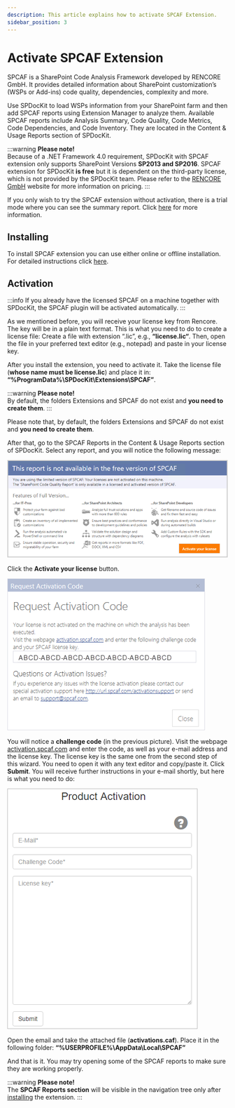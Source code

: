 ```yaml
---
description: This article explains how to activate SPCAF Extension.
sidebar_position: 3
---
```


# Activate SPCAF Extension

SPCAF is a SharePoint Code Analysis Framework developed by RENCORE GmbH. It provides detailed information about SharePoint customization’s (WSPs or Add-ins) code quality, dependencies, complexity and more.

Use SPDocKit to load WSPs information from your SharePoint farm and then add SPCAF reports using Extension Manager to analyze them. Available SPCAF reports include Analysis Summary, Code Quality, Code Metrics, Code Dependencies, and Code Inventory. They are located in the Content & Usage Reports section of SPDocKit.

:::warning
**Please note!**  
Because of a .NET Framework 4.0 requirement, SPDocKit with SPCAF extension only supports SharePoint Versions **SP2013 and SP2016**. SPCAF extension for SPDocKit **is free** but it is dependent on the third-party license, which is not provided by the SPDocKit team. Please refer to the [RENCORE GmbH](https://www.spcaf.com/) website for more information on pricing.
:::

If you only wish to try the SPCAF extension without activation, there is a trial mode where you can see the summary report. Click [here](https://rencore.com/products/spcaf/try/) for more information.

## **Installing**

To install SPCAF extension you can use either online or offline installation. For detailed instructions click [here](install-spdockit-extensions.md).

## **Activation**

:::info
If you already have the licensed SPCAF on a machine together with SPDocKit, the SPCAF plugin will be activated automatically.
:::

As we mentioned before, you will receive your license key from Rencore. The key will be in a plain text format. This is what you need to do to create a license file: Create a file with extension “.lic”, e.g., **“license.lic“**. Then, open the file in your preferred text editor (e.g., notepad) and paste in your license key.

After you install the extension, you need to activate it. Take the license file (**whose name must be license.lic**) and place it in: **“%ProgramData%\SPDocKit\Extensions\SPCAF”**.

:::warning
**Please note!**  
By default, the folders Extensions and SPCAF do not exist and **you need to create them**.
:::

Please note that, by default, the folders Extensions and SPCAF do not exist and **you need to create them**.

After that, go to the SPCAF Reports in the Content & Usage Reports section of SPDocKit. Select any report, and you will notice the following message:

![](../../../static/img/spcaf-trial.png)

Click the **Activate your license** button.

![](../../../static/img/spcaf-activation-code.png)

You will notice a **challenge code** (in the previous picture). Visit the webpage [activation.spcaf.com](https://activation.rencore.com/) and enter the code, as well as your e-mail address and the license key. The license key is the same one from the second step of this wizard. You need to open it with any text editor and copy/paste it. Click **Submit**. You will receive further instructions in your e-mail shortly, but here is what you need to do:

![](../../../static/img/spcaf-activation.png)

Open the email and take the attached file (**activations.caf**). Place it in the following folder: **“%USERPROFILE%\AppData\Local\SPCAF”**

And that is it. You may try opening some of the SPCAF reports to make sure they are working properly.

:::warning
**Please note!**  
The **SPCAF Reports section** will be visible in the navigation tree only after [installing](install-spdockit-extensions.md) the extension.
:::

